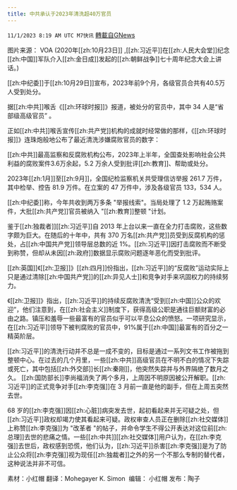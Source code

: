 ```yaml
---
title: 中共承认于2023年清洗超40万官员
---
```

`11/1/2023 8:19 AM UTC M7快讯` [轉載自GNews](https://gnews.org/articles/1907329)

图片来源： VOA (2020年[[zh:10月23日]] ,[[zh:习近平]]在[[zh:人民大会堂]]纪念[[zh:中国]]军队介入[[zh:金日成]]发起的[[zh:朝鲜战争]]七十周年纪念大会上讲话。) 

[[zh:中纪委]]于[[zh:10月29日]]宣布，2023年前9个月，各级官员合共有40.5万人受到处分。

据[[zh:中共]]喉舌《[[zh:环球时报]]》报道，被处分的官员中，其中 34 人是“省部级高级官员” 。

正如[[zh:中共]]喉舌宣传[[zh:共产党]]机构的成就时经常做的那样，《[[zh:环球时报]]》连珠炮般地公布了最近清洗涉嫌腐败官员的数字：

[[zh:中共]]最高监察和反腐败机构公布，2023年上半年，全国查处影响社会公共利益的腐败案件3.6万余起，5.2 万余人受到批评[[zh:教育]]、帮助或处分。

2023年[[zh:1月]]至[[zh:9月]]，全国纪检监察机关共受理信访举报 261.7 万件，其中检举、控告 81.9 万件。在立案的 47 万件中，涉及各级官员 133，534 人。

[[zh:中纪委]]称，今年共收到两万多条 "举报线索"。当局处理了 1.2 万起贿赂案件，大批[[zh:共产党]]官员被纳入 "[[zh:教育]]整顿 "计划。

鉴于[[zh:独裁者]][[zh:习近平]]自 2013 年上台以来一直在全力打击腐败，这些数字颇为巨大。在随后的十年中，共有 370 万名[[zh:共产党]]员受到反腐机构的惩处，占[[zh:中国共产党]]领导层总数的近 1%。[[zh:习近平]]因打击腐败而不断受到称赞，但却从未因[[zh:政府]]数据显示腐败问题逐年恶化而受到批评。

[[zh:英国]]《[[zh:卫报]]》[[zh:四月]]份指出，[[zh:习近平]]的“反腐败”运动实际上只是通过清除[[zh:中国共产党]]的[[zh:异见人士]]和竞争对手来巩固权力的持续努力。

《[[zh:卫报]]》指出，[[zh:习近平]]的持续反腐败清洗“受到[[zh:中国]]公众的欢迎”，他们注意到，在[[zh:社会主义]]制度下，获得高级公职是通往巨额财富的必由之路。镇压和羞辱一些最富有的官员似乎可以平息公众的愤怒。一项研究显示，在[[zh:习近平]]领导下被判腐败的官员中，91%属于[[zh:中国]]最富有的百分之一精英阶层。

[[zh:习近平]]的清洗行动并不总是一成不变的，目标是通过一系列文书工作被拖到整顿中心。在过去的几个月里，一些[[zh:中共]]高级官员在不明不白的情况下失踪或死亡，其中包括[[zh:外交部]]长[[zh:秦刚]]，他突然失踪并与外界隔绝了数月之久。 [[zh:国防部长]]李尚福消失了两个多月，上周因不明原因被公开解职。[[zh:习近平]]的正式竞争对手[[zh:李克强]]在 3 月前一直是他的副手，但在上周五突然去世。

68 岁的[[zh:李克强]]因[[zh:心脏]]病突发去世，起初看起来并无可疑之处，但[[zh:习近平]]政权却竭力使其看起来可疑。政权审查人员正在删除[[zh:社交媒体]]上称赞[[zh:李克强]]为 "改革者 "的帖子，并命令学生不得公开表达对这位前[[zh:总理]]去世的悲痛之情。一些[[zh:中共]][[zh:社交媒体]]用户认为，在[[zh:李克强]]去世后，政权感到恐慌，他们认为，[[zh:习近平]]杀害[[zh:李克强]]是为了防止公众将[[zh:李克强]]视为现任[[zh:独裁者]]之外的另一个不那么专制的替代者，这种说法并非不可信。


素材：小红帽  翻译：Mohegayer K. Simon   编辑： 小红帽   发布：陶子   



